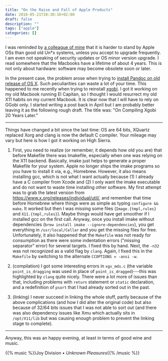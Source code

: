 ```yaml
---
title: "On the Raise and Fall of Apple Products"
date: 2018-05-21T20:30:16+02:00
draft: false
description: ""
tags: ["apple"]
categories: []
---
```


I was reminded by [a colleague of mine](https://github.com/briatte/) that it is harder to stand by Apple OSs than good old Un*x systems, unless you accept to upgrade frequently. I am even not speaking of security updates or OS minor version upgrade. I read somewhere that the Macbooks have a lifetime of about 4 years. This is not only about hardware: software may become obsolete soon or later.

<!--more-->

In the present case, the problem arose when trying to [install Pandoc on old release of OS X](https://github.com/jgm/pandoc/issues/4661).
Such peculiarities can waste a lot of your time. This happened to me recently when trying to reinstall [xgobi](https://github.com/ggobi/xgobi). I got it working on my old Macbook running El Capitan, so I thought I would resurrect my old X11 habits on my current Macbook. It is clear now that I will have to rely on GGobi only. I started writing a post back in April but I am probably better leaving it as the following rough draft. The title was: "On Compiling Xgobi 20 Years Later."

-----

Things have changed a bit since the last time: OS are 64 bits, XQuartz replaced Xorg and clang is now the default C compiler. Your mileage may vary but here is how I got it working on High Sierra.

1. First, you need to realize (or remember, it depends how old you are) that before Makefile there was Imakefile, especially when one was relying on the X11 backend. Basically, imake just helps to generate a proper Makefile for your system. Apple no longer ships the imake programs so you have to install it via, e.g., Homebrew. However, it also means installing gcc, which is not what I want actually because (1) I already have a C compiler from Xcode and (2) I only want the imake executable and do not want to waste time installing other software. My first attempt was to grab the latest version from <https://www.x.org/releases/individual/util/>, and remember that time before Homebrew where things were as simple as typing `configure && make`. It worked but then I was missing some files (`Image.{tmpl,rules}` and `X11.{tmpl,rules}`). Maybe things would have get smoother if I installed gcc on the first call. Anyway, once you install imake without dependencies (`brew install imake --ignore-dependencies`), you get everything in `/usr/local/Cellar` and you get the missing files for free.
Unfortunately, it also happened that the `Makefile` was not ready for consumption as there were some indentation errors ("missing separator" error) for several targets. I fixed this by hand. Next, the `-n32` was not recognized as a valid flag by `clang`. Again, I fixed this in the `Makefile` by switching to the alternate `CCOPTIONS = -ansi -w`.

2. (compilation) I got some interesting errors in `xgv_mds.c` (the variable `point_is_dragging` was used in place of `point_is_dragged`)---this was highlighted by `clang` quite nicely. There were a lot more of issues than that, including problems with `return` statement or `static` declaration, and a redefinition of `psort` that I had already sorted out in the past.

3. (linking) I never succeed in linking the whole stuff, partly because of the above complications (and how I did alter the original code) but also because of 32/64 bits issues that I was not able to sort out (and there was also dependency issues like Xmu which actually sits in `/opt/X11/lib` but was causing enough problem to prevent the linking stage to complete).

-----

Anyway, this was an happy evening, at least in terms of good wine and music.

{{% music %}}Joy Division • *Unknown Pleasures*{{% /music %}}


